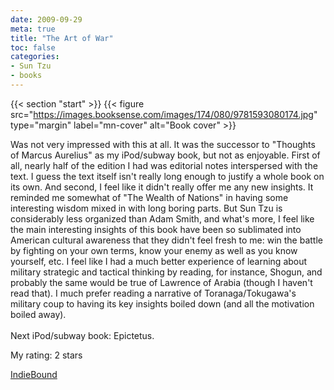 ```yaml
---
date: 2009-09-29
meta: true
title: "The Art of War"
toc: false
categories:
- Sun Tzu
- books
---
```


{{< section "start" >}}
{{< figure src="https://images.booksense.com/images/174/080/9781593080174.jpg" type="margin" label="mn-cover" alt="Book cover" >}}

Was not very impressed with this at all. It was the successor to "Thoughts of Marcus Aurelius" as my iPod/subway book, but not as enjoyable. First of all, nearly half of the edition I had was editorial notes interspersed with the text. I guess the text itself isn't really long enough to justify a whole book on its own. And second, I feel like it didn't really offer me any new insights. It reminded me somewhat of "The Wealth of Nations" in having some interesting wisdom mixed in with long boring parts. But Sun Tzu is considerably less organized than Adam Smith, and what's more, I feel like the main interesting insights of this book have been so sublimated into American cultural awareness that they didn't feel fresh to me: win the battle by fighting on your own terms, know your enemy as well as you know yourself, etc. I feel like I had a much better experience of learning about military strategic and tactical thinking by reading, for instance, Shogun, and probably the same would be true of Lawrence of Arabia (though I haven't read that). I much prefer reading a narrative of Toranaga/Tokugawa's military coup to having its key insights boiled down (and all the motivation boiled away).<br /><br />Next iPod/subway book: Epictetus.

My rating: 2 stars  

[IndieBound](https://www.indiebound.org/book/9781593080174)
